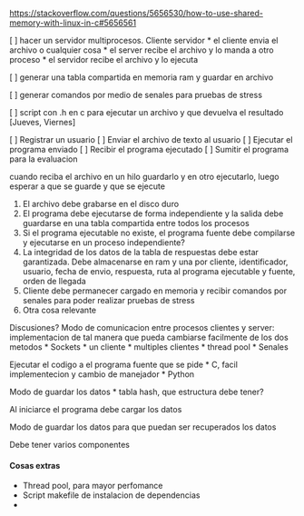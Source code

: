 https://stackoverflow.com/questions/5656530/how-to-use-shared-memory-with-linux-in-c#5656561

[ ] hacer un servidor multiprocesos. Cliente servidor
	* el cliente envia el archivo o cualquier cosa
	* el server recibe el archivo y lo manda a otro proceso
	* el servidor recibe el archivo y lo ejecuta

[ ] generar una tabla compartida en memoria ram y guardar en archivo


[ ] generar comandos por medio de senales para pruebas de stress 


[ ] script con .h en c para ejecutar un archivo y que devuelva el resultado [Jueves, Viernes]



[ ] Registrar un usuario
[ ] Enviar el archivo de texto al usuario
[ ] Ejecutar el programa enviado
[ ] Recibir el programa ejecutado
[ ] Sumitir el programa para la evaluacion

cuando reciba el archivo en un hilo guardarlo y en otro ejecutarlo,
luego esperar a que se guarde y que se ejecute


1) El archivo debe grabarse en el disco duro
2) El programa debe ejecutarse de forma independiente y la salida debe guardarse en una tabla compartida entre todos los procesos
3) Si el programa ejecutable no existe, el programa fuente debe compilarse y ejecutarse en un proceso independiente?
4) La integridad de los datos de la tabla de respuestas debe estar garantizada. Debe almacenarse en ram y una por cliente, 
identificador, usuario, fecha de envio, respuesta, ruta al programa ejecutable y fuente, orden de llegada
5) Cliente debe permanecer cargado en memoria y recibir comandos por senales para poder realizar pruebas de stress
6) Otra cosa relevante

Discusiones?
Modo de comunicacion entre procesos clientes y server: implementacion de tal manera que pueda cambiarse facilmente de los dos metodos
	* Sockets
		* un cliente
		* multiples clientes
		* thread pool
	* Senales


Ejecutar el codigo a el programa fuente que se pide
	* C, facil implementecion y cambio de manejador
	* Python

Modo de guardar los datos
	* tabla hash, que estructura debe tener?

Al iniciarce el programa debe cargar los datos

Modo de guardar los datos para que puedan ser recuperados los datos

Debe tener varios componentes 

#### Cosas extras

* Thread pool, para mayor perfomance
* Script makefile de instalacion de dependencias
* 